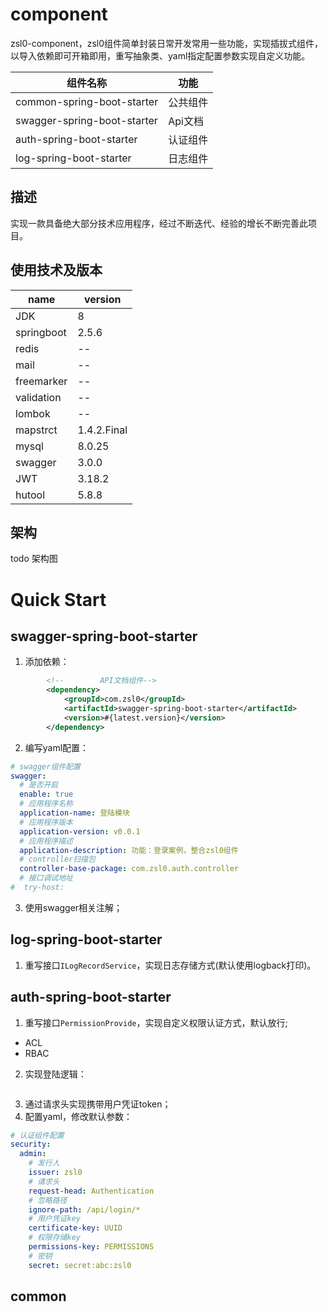 # component

zsl0-component，zsl0组件简单封装日常开发常用一些功能，实现插拔式组件，以导入依赖即可开箱即用，重写抽象类、yaml指定配置参数实现自定义功能。

| 组件名称                        | 功能     |
|-----------------------------|--------|
| common-spring-boot-starter  | 公共组件   |
| swagger-spring-boot-starter | Api文档  |
| auth-spring-boot-starter    | 认证组件   |
| log-spring-boot-starter     | 日志组件   |

## 描述

实现一款具备绝大部分技术应用程序，经过不断迭代、经验的增长不断完善此项目。

## 使用技术及版本

| name | version     |
| ---|-------------|
| JDK | 8           |
| springboot| 2.5.6       |
| redis | --          |
| mail | --          |
| freemarker | --          |
| validation | --          |
| lombok | --          |
| mapstrct | 1.4.2.Final |
| mysql | 8.0.25      |
| swagger | 3.0.0       |
| JWT | 3.18.2      |
| hutool | 5.8.8       |

## 架构

todo 架构图

# Quick Start
## swagger-spring-boot-starter

1. 添加依赖：
```xml
        <!--        API文档组件-->
        <dependency>
            <groupId>com.zsl0</groupId>
            <artifactId>swagger-spring-boot-starter</artifactId>
            <version>#{latest.version}</version>
        </dependency>
```

2. 编写yaml配置：
```yaml
# swagger组件配置
swagger:
  # 是否开启
  enable: true
  # 应用程序名称
  application-name: 登陆模块
  # 应用程序版本
  application-version: v0.0.1
  # 应用程序描述
  application-description: 功能：登录案例，整合zsl0组件
  # controller扫描包
  controller-base-package: com.zsl0.auth.controller
  # 接口调试地址
#  try-host: 
```

3. 使用swagger相关注解；

## log-spring-boot-starter
1. 重写接口`ILogRecordService`，实现日志存储方式(默认使用logback打印)。

## auth-spring-boot-starter
1. 重写接口`PermissionProvide`，实现自定义权限认证方式，默认放行;
- ACL
- RBAC

2. 实现登陆逻辑：
```java

```

3. 通过请求头实现携带用户凭证token；
4. 配置yaml，修改默认参数：
```yaml
# 认证组件配置
security:
  admin:
    # 发行人
    issuer: zsl0
    # 请求头
    request-head: Authentication
    # 忽略路径
    ignore-path: /api/login/*
    # 用户凭证key
    certificate-key: UUID
    # 权限存储key
    permissions-key: PERMISSIONS
    # 密钥
    secret: secret:abc:zsl0
```
## common
